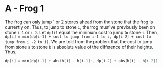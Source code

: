 # A - Frog 1

The frog can only jump 1 or 2 stones ahead from the stone that the frog is currently on. Thus, to jump to stone ```i```, 
the frog must've previously been on stone ```i-1``` or ```i-2```. Let ```dp[i]``` equal the minimum cost to jump to stone ```i```.
Then, ```dp[i] = min(dp[i-1] + cost to jump from i-1 to i, dp[i-2] + cost to jump from i -2 to i)```. We are told from the problem
that the cost to jump from stone ```a``` to stone ```b``` is absolute value of the difference of their heights. Thus,

```cpp 
dp[i] = min(dp[i-1] + abs(h[i] - h[i-1]), dp[i-2] + abs(h[i] - h[i-2]))
```
